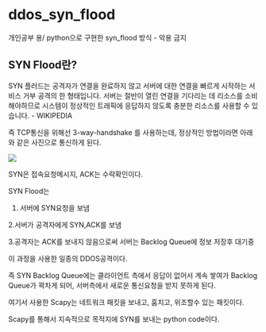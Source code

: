 # ddos_syn_flood
개인공부 용/ python으로 구현한 syn_flood 방식 - 악용 금지

## SYN Flood란?

SYN 플러드는 공격자가 연결을 완료하지 않고 서버에 대한 연결을 빠르게 시작하는 서비스 거부 공격의 한 형태입니다.
서버는 절반이 열린 연결을 기다리는 데 리소스를 소비해야하므로 시스템이 정상적인 트래픽에 응답하지 않도록 충분한 리소스를 사용할 수 있습니다. - WIKIPEDIA

즉 TCP통신을 위해선 3-way-handshake 를 사용하는데, 정상적인 방법이라면 아래와 같은 사진으로 통신하게 된다.

![]('./3_way_handshake.png')

SYN은 접속요청메시지, ACK는 수락확인이다.

SYN Flood는 

1. 서버에 SYN요청을 보냄

2.서버가 공격자에게 SYN,ACK를 보냄

3.공격자는 ACK를 보내지 않음으로써 서버는 Backlog Queue에 정보 저장후 대기중

이 과정을 사용한 일종의 DDOS공격이다.

즉 SYN Backlog Queue에는 클라이언트 측에서 응답이 없어서 계속 쌓여가 Backlog Queue가 꽉차게 되어, 서버측에서 새로운 통신요청을 받지 못하게 된다.

여기서 사용한 Scapy는 네트워크 패킷을 보내고, 훔치고, 위조할수 있는 패킷이다.

Scapy를 통해서 지속적으로 목적지에 SYN를 보내는 python code이다.
